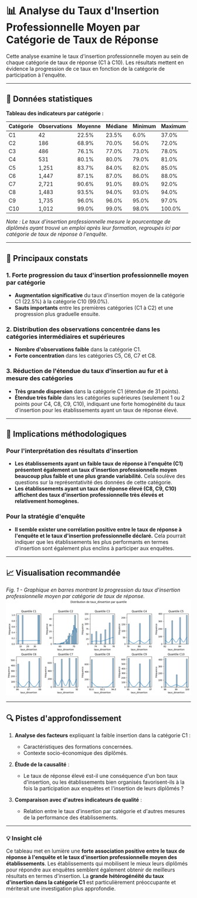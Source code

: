 # 📊 Analyse du Taux d'Insertion Professionnelle Moyen par Catégorie de Taux de Réponse

Cette analyse examine le taux d'insertion professionnelle moyen au sein de chaque catégorie de taux de réponse (C1 à C10). Les résultats mettent en évidence la progression de ce taux en fonction de la catégorie de participation à l'enquête.

-----

## 🔢 Données statistiques

**Tableau des indicateurs par catégorie :**

| Catégorie | Observations | Moyenne | Médiane | Minimum | Maximum |
|-----------|--------------|---------|---------|---------|---------|
| C1        | 42           | 22.5%   | 23.5%   | 6.0%    | 37.0%   |
| C2        | 186          | 68.9%   | 70.0%   | 56.0%   | 72.0%   |
| C3        | 486          | 76.1%   | 77.0%   | 73.0%   | 78.0%   |
| C4        | 531          | 80.1%   | 80.0%   | 79.0%   | 81.0%   |
| C5        | 1,251        | 83.7%   | 84.0%   | 82.0%   | 85.0%   |
| C6        | 1,447        | 87.1%   | 87.0%   | 86.0%   | 88.0%   |
| C7        | 2,721        | 90.6%   | 91.0%   | 89.0%   | 92.0%   |
| C8        | 1,483        | 93.5%   | 94.0%   | 93.0%   | 94.0%   |
| C9        | 1,735        | 96.0%   | 96.0%   | 95.0%   | 97.0%   |
| C10       | 1,012        | 99.0%   | 99.0%   | 98.0%   | 100.0%  |

*Note : Le taux d'insertion professionnelle mesure le pourcentage de diplômés ayant trouvé un emploi après leur formation, regroupés ici par catégorie de taux de réponse à l'enquête.*

-----

## 🎯 Principaux constats

### 1\. Forte progression du taux d'insertion professionnelle moyen par catégorie

  - **Augmentation significative** du taux d'insertion moyen de la catégorie C1 (22.5%) à la catégorie C10 (99.0%).
  - **Sauts importants** entre les premières catégories (C1 à C2) et une progression plus graduelle ensuite.

### 2\. Distribution des observations concentrée dans les catégories intermédiaires et supérieures

  - **Nombre d'observations faible** dans la catégorie C1.
  - **Forte concentration** dans les catégories C5, C6, C7 et C8.

### 3\. Réduction de l'étendue du taux d'insertion au fur et à mesure des catégories

  - **Très grande dispersion** dans la catégorie C1 (étendue de 31 points).
  - **Étendue très faible** dans les catégories supérieures (seulement 1 ou 2 points pour C4, C8, C9, C10), indiquant une forte homogénéité du taux d'insertion pour les établissements ayant un taux de réponse élevé.

-----

## 🏫 Implications méthodologiques

### Pour l'interprétation des résultats d'insertion

  - **Les établissements ayant un faible taux de réponse à l'enquête (C1) présentent également un taux d'insertion professionnelle moyen beaucoup plus faible et une plus grande variabilité.** Cela soulève des questions sur la représentativité des données de cette catégorie.
  - **Les établissements ayant un taux de réponse élevé (C8, C9, C10) affichent des taux d'insertion professionnelle très élevés et relativement homogènes.**

### Pour la stratégie d'enquête

  - **Il semble exister une corrélation positive entre le taux de réponse à l'enquête et le taux d'insertion professionnelle déclaré.** Cela pourrait indiquer que les établissements les plus performants en termes d'insertion sont également plus enclins à participer aux enquêtes.

-----

## 📈 Visualisation recommandée

*Fig. 1 - Graphique en barres montrant la progression du taux d'insertion professionnelle moyen par catégorie de taux de réponse.*
![Distribution des taux de réponse par catégorie](../Images/Taux_dinsertion.png) 

-----

## 🔍 Pistes d'approfondissement

1.  **Analyse des facteurs** expliquant la faible insertion dans la catégorie C1 :

      - Caractéristiques des formations concernées.
      - Contexte socio-économique des diplômés.

2.  **Étude de la causalité** :

      - Le taux de réponse élevé est-il une conséquence d'un bon taux d'insertion, ou les établissements bien organisés favorisent-ils à la fois la participation aux enquêtes et l'insertion de leurs diplômés ?

3.  **Comparaison avec d'autres indicateurs de qualité** :

      - Relation entre le taux d'insertion par catégorie et d'autres mesures de la performance des établissements.

-----

### 💡 Insight clé

Ce tableau met en lumière une **forte association positive entre le taux de réponse à l'enquête et le taux d'insertion professionnelle moyen des établissements**. Les établissements qui mobilisent le mieux leurs diplômés pour répondre aux enquêtes semblent également obtenir de meilleurs résultats en termes d'insertion. La **grande hétérogénéité du taux d'insertion dans la catégorie C1** est particulièrement préoccupante et mériterait une investigation plus approfondie.
